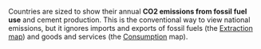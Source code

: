 Countries are sized to show their annual **CO2 emissions from fossil fuel use** and cement production. This is the conventional way to view national emissions, but it ignores imports and exports of fossil fuels (the [Extraction map](#Extraction)) and goods and services (the [Consumption](#Consumption) map).
